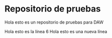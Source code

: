 # Repositorio de pruebas

Hola esto es un repositorio de pruebas para DAW


Hola esto es la línea 6
Hola esto es una nueva línea
